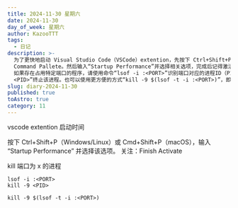 ```yaml
---
title: 2024-11-30 星期六
date: 2024-11-30
day_of_week: 星期六
author: KazooTTT
tags:
  - 日记
description: >-
  为了更快地启动 Visual Studio Code（VSCode）extention，先按下 Ctrl+Shift+P或Cmd+Shift+P进入
  Command Pallete。然后输入“Startup Performance”并选择相关选项，完成后记得激活功能以保持其设置。
  如果存在占用特定端口的程序，请使用命令“lsof -i :<PORT>”识别端口对应的进程ID（PID），再使用命令“kill -9
  <PID>”终止该进程。也可以使用更方便的方式“kill -9 $(lsof -t -i :<PORT>)”，即直接杀死占用端口的进程。
slug: diary-2024-11-30
published: true
toAstro: true
category: 11
---
```


vscode extention 启动时间

按下 Ctrl+Shift+P（Windows/Linux）或 Cmd+Shift+P（macOS），输入 “Startup Performance” 并选择该选项。 关注：Finish Activate

kill 端口为 x 的进程

```
lsof -i :<PORT>
kill -9 <PID>
```

```
kill -9 $(lsof -t -i :<PORT>)
```
